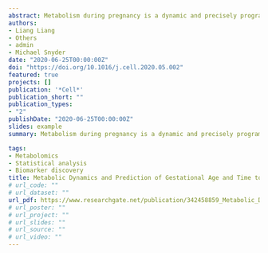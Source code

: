 ```yaml
---
abstract: Metabolism during pregnancy is a dynamic and precisely programmed process, the failure of which can bring devastating consequences to the mother and fetus. To define a high-resolution temporal profile of metabolites during healthy pregnancy, we analyzed the untargeted metabolome of 784 weekly blood samples from 30 pregnant women. Using linear models, we built a metabolic clock with five metabolites that time gestational age in high accordance with ultrasound (R = 0.92). Furthermore, two to threemetabolites can identify when labor occurs (time to delivery within two, four, and eight weeks, AUROCR0.85). Our study represents a weekly characterization of the human pregnancy metabolome, providing ahigh-resolution landscape for understanding pregnancy with potential clinical utilities.
authors:
- Liang Liang
- Others
- admin
- Michael Snyder
date: "2020-06-25T00:00:00Z"
doi: "https://doi.org/10.1016/j.cell.2020.05.002"
featured: true
projects: []
publication: '*Cell*'
publication_short: ""
publication_types: 
- "2"
publishDate: "2020-06-25T00:00:00Z"
slides: example
summary: Metabolism during pregnancy is a dynamic and precisely programmed process, the failure of which can bring devastating consequences to the mother and fetus. To define a high-resolution temporal profile of metabolites during healthy pregnancy, we analyzed the untargeted metabolome of 784 weekly blood samples from 30 pregnant women. Using linear models, we built a metabolic clock with five metabolites that time gestational age in high accordance with ultrasound (R = 0.92). Furthermore, two to threemetabolites can identify when labor occurs (time to delivery within two, four, and eight weeks, AUROCR0.85). Our study represents a weekly characterization of the human pregnancy metabolome, providing ahigh-resolution landscape for understanding pregnancy with potential clinical utilities.

tags:
- Metabolomics 
- Statistical analysis
- Biomarker discovery
title: Metabolic Dynamics and Prediction of Gestational Age and Time to Delivery in Pregnant Women
# url_code: ""
# url_dataset: ""
url_pdf: https://www.researchgate.net/publication/342458859_Metabolic_Dynamics_and_Prediction_of_Gestational_Age_and_Time_to_Delivery_in_Pregnant_Women
# url_poster: ""
# url_project: ""
# url_slides: ""
# url_source: ""
# url_video: ""
---
```



